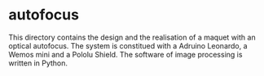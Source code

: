 # autofocus
This directory contains the design and the realisation of a maquet with an optical autofocus.
The system is constitued with a Adruino Leonardo, a Wemos mini and a Pololu Shield.
The software of image processing is written in Python.
